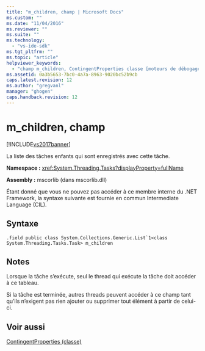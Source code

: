 ```yaml
---
title: "m_children, champ | Microsoft Docs"
ms.custom: ""
ms.date: "11/04/2016"
ms.reviewer: ""
ms.suite: ""
ms.technology: 
  - "vs-ide-sdk"
ms.tgt_pltfrm: ""
ms.topic: "article"
helpviewer_keywords: 
  - "champ m_children, ContingentProperties classe [moteurs de débogage .NET Framework]"
ms.assetid: 0a3b5653-7bc0-4a7a-8963-9020bc52b9cb
caps.latest.revision: 12
ms.author: "gregvanl"
manager: "ghogen"
caps.handback.revision: 12
---
```

# m_children, champ
[!INCLUDE[vs2017banner](../../code-quality/includes/vs2017banner.md)]

La liste des tâches enfants qui sont enregistrés avec cette tâche.  
  
 **Namespace :** <xref:System.Threading.Tasks?displayProperty=fullName>  
  
 **Assembly :** mscorlib \(dans mscorlib.dll\)  
  
 Étant donné que vous ne pouvez pas accéder à ce membre interne du .NET Framework, la syntaxe suivante est fournie en commun Intermediate Language \(CIL\).  
  
## Syntaxe  
  
```  
.field public class System.Collections.Generic.List`1<class System.Threading.Tasks.Task> m_children  
```  
  
## Notes  
 Lorsque la tâche s’exécute, seul le thread qui exécute la tâche doit accéder à ce tableau.  
  
 Si la tâche est terminée, autres threads peuvent accéder à ce champ tant qu’ils n’exigent pas rien ajouter ou supprimer tout élément à partir de celui\-ci.  
  
## Voir aussi  
 [ContingentProperties \(classe\)](../../extensibility/debugger/contingentproperties-class-internal-members.md)